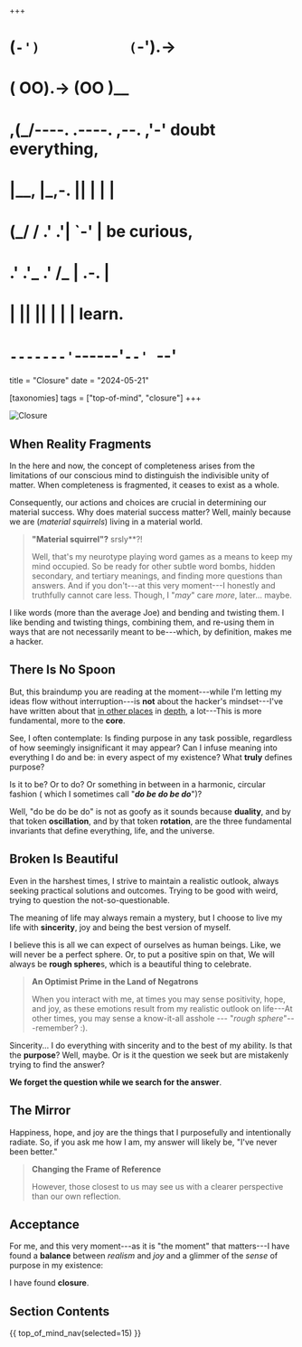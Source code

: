 +++
#   (`-')           (`-').->
#   ( OO).->        (OO )__
# ,(_/----. .----. ,--. ,'-' doubt everything,
# |__,    |\_,-.  ||  | |  |
#  (_/   /    .' .'|  `-'  | be curious,
#  .'  .'_  .'  /_ |  .-.  |
# |       ||      ||  | |  | learn.
# `-------'`------'`--' `--'

title = "Closure"
date = "2024-05-21"

[taxonomies]
tags = ["top-of-mind", "closure"]
+++

![Closure](/images/size/w1200/2024/03/recon.png)

## When Reality Fragments

In the here and now, the concept of completeness arises from the limitations of
our conscious mind to distinguish the indivisible unity of matter. When
completeness is fragmented, it ceases to exist as a whole.

Consequently, our actions and choices are crucial in determining our material
success. Why does material success matter? Well, mainly because we are 
(_material squirrels_) living in a material world.

> **"Material squirrel"?** srsly**?!
>
> Well, that's my neurotype playing word games as a means to keep my mind
> occupied. So be ready for other subtle word bombs, hidden secondary, and
> tertiary meanings, and finding more questions than answers. And if you
> don't---at this very moment---I honestly and truthfully cannot care less.
> Though, I "_may_" care _more_, later... maybe.

I like words (more than the average Joe) and bending and twisting them. I like
bending and twisting things, combining them, and re-using them in ways that are
not necessarily meant to be---which, by definition, makes me a hacker.

## There Is No Spoon

But, this braindump you are reading at the moment---while I'm letting my ideas
flow without interruption---is **not** about the hacker's mindset---I've have
written about
that [in other places](https://www.zerotohero.dev/hack-the-system/)
in [depth](https://www.zerotohero.dev/chisel/), a lot---This is more
fundamental, more to the **core**.

See, I often contemplate: Is finding purpose in any task possible, regardless of
how seemingly insignificant it may appear? Can I infuse meaning into everything
I do and be: in every aspect of my existence? What **truly** defines purpose?

Is it to be? Or to do? Or something in between in a harmonic, circular fashion (
which I sometimes call "**_do be do be do_**")?

Well, "do be do be do" is not as goofy as it sounds because **duality**, and by
that token **oscillation**, and by that token **rotation**, are the three
fundamental invariants that define everything, life, and the universe.

## Broken Is Beautiful

Even in the harshest times, I strive to maintain a realistic outlook, always
seeking practical solutions and outcomes. Trying to be good with weird, trying
to question the not-so-questionable.

The meaning of life may always remain a mystery, but I choose to live my life
with **sincerity**, joy and being the best version of myself.

I believe this is all we can expect of ourselves as human beings. Like, we will
never be a perfect sphere. Or, to put a positive spin on that, We will always be
**rough sphere**s, which is a beautiful thing to celebrate.

> **An Optimist Prime in the Land of Negatrons**
>
> When you interact with me, at times you may sense positivity, hope, and joy,
> as these emotions result from my realistic outlook on life---At other times, you
> may sense a know-it-all asshole --- "_rough sphere_"---remember? :).

Sincerity... I do everything with sincerity and to the best of my ability. Is
that the **purpose**? Well, maybe. Or is it the question we seek but are
mistakenly trying to find the answer?

**We forget the question while we search for the answer**.

## The Mirror

Happiness, hope, and joy are the things that I purposefully and intentionally
radiate. So, if you ask me how I am, my answer will likely be, "I've never been
better."

> **Changing the Frame of Reference**
>
> However, those closest to us may see us with a clearer perspective than our
> own reflection.

## Acceptance

For me, and this very moment---as it is "the moment" that matters---I have found
a **balance** between _realism_ and _joy_ and a glimmer of the _sense_ of
purpose in my existence: 

I have found **closure**.

## Section Contents

{{ top_of_mind_nav(selected=15) }}